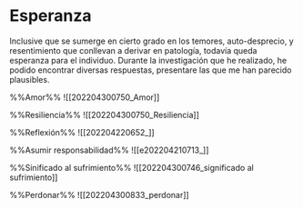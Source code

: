 # Esperanza

Inclusive que se sumerge en cierto grado en los temores, auto-desprecio, y resentimiento que conllevan a derivar en patología, todavía queda esperanza para el individuo. Durante la investigación que he realizado, he podido encontrar diversas respuestas, presentare las que me han parecido plausibles. 

%%Amor%%
![[202204300750_Amor]]

%%Resiliencia%%
![[202204300750_Resiliencia]]

%%Reflexión%% 
![[202204220652_]]

%%Asumir responsabilidad%%
![[e202204210713_]]

%%Sinificado al sufrimiento%%
![[202204300746_significado al sufrimiento]]

%%Perdonar%%
![[202204300833_perdonar]]